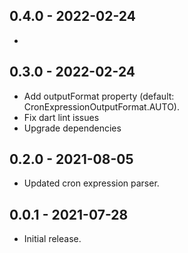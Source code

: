 ## 0.4.0 - 2022-02-24

*

## 0.3.0 - 2022-02-24

* Add outputFormat property (default: CronExpressionOutputFormat.AUTO).
* Fix dart lint issues
* Upgrade dependencies

## 0.2.0 - 2021-08-05

* Updated cron expression parser.

## 0.0.1 - 2021-07-28

* Initial release.
